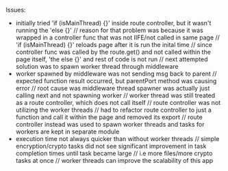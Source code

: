Issues:
- initially tried 'if (isMainThread) {}' inside route controller, but it wasn't running the 'else {}'
// reason for that problem was because it was wrapped in a controller func that was not IIFE/not called in same page
// 'if (isMainThread) {}' reloads page after it is run the inital time
// since controller func was called by the route.get() and not called within the page itself, 'the else {}' and rest of code is not run 
// next attempted solution was to spawn worker thread through middleware
- worker spawned by middleware was not sending msg back to parent
// expected function result occurred, but parentPort method was causing error
// root cause was middleware thread spawner was actually just calling next and not spawning worker
// worker thread was still treated as a route controller, which does not call itself 
// route controller was not utilizing the worker threads
// had to refactor route controller to just a function and call it within the page and removed its export
// route controller instead was used to spawn worker threads and tasks for workers are kept in separate module
- execution time not always quicker than without worker threads
// simple encryption/crypto tasks did not see significant improvement in task completion times until task became large
// i.e more files/more crypto tasks at once
// worker threads can improve the scalability of this app